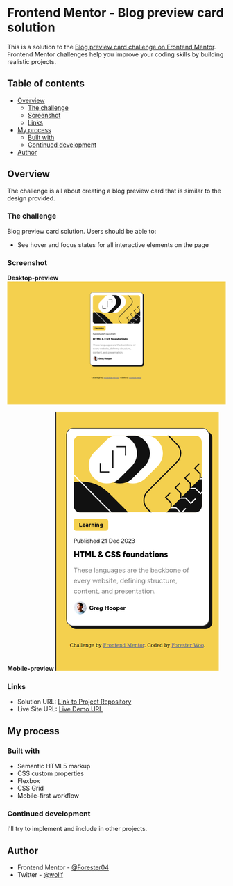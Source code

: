 # Frontend Mentor - Blog preview card solution

This is a solution to the [Blog preview card challenge on Frontend Mentor](https://www.frontendmentor.io/challenges/blog-preview-card-ckPaj01IcS). Frontend Mentor challenges help you improve your coding skills by building realistic projects. 

## Table of contents

- [Overview](#overview)
  - [The challenge](#the-challenge)
  - [Screenshot](#screenshot)
  - [Links](#links)
- [My process](#my-process)
  - [Built with](#built-with)
  - [Continued development](#continued-development)
- [Author](#author)
## Overview
The challenge is all about creating a blog preview card that is similar to the design provided.
### The challenge
Blog preview card solution.
Users should be able to:

- See hover and focus states for all interactive elements on the page

### Screenshot

**Desktop-preview**
![Desktop-preview](screenshots/desktop-preview.png)

**Mobile-preview**
![Mobile-preview](screenshots/mobile-preview.png)

### Links

- Solution URL: [Link to Project Repository](https://github.com/Forester04/frontend_mentor-projects/tree/main/blog-preview-card-main)
- Live Site URL: [Live Demo URL](https://forester04.github.io/frontend_mentor-projects/blog-preview-card-main/)

## My process

### Built with

- Semantic HTML5 markup
- CSS custom properties
- Flexbox
- CSS Grid
- Mobile-first workflow

### Continued development
I'll try to implement and include in other projects.

## Author

- Frontend Mentor - [@Forester04](https://www.frontendmentor.io/profile/Forester04)
- Twitter - [@wollf](https://www.twitter.com/wollf)

